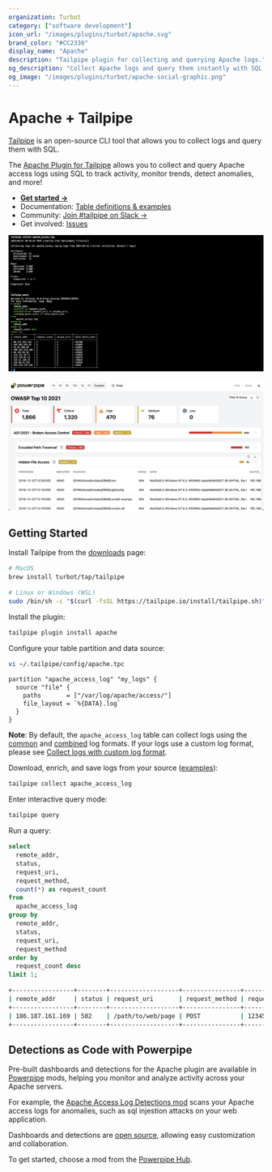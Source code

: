 ```yaml
---
organization: Turbot
category: ["software development"]
icon_url: "/images/plugins/turbot/apache.svg"
brand_color: "#CC2336"
display_name: "Apache"
description: "Tailpipe plugin for collecting and querying Apache logs."
og_description: "Collect Apache logs and query them instantly with SQL! Open source CLI. No DB required."
og_image: "/images/plugins/turbot/apache-social-graphic.png"
---
```


# Apache + Tailpipe

[Tailpipe](https://tailpipe.io) is an open-source CLI tool that allows you to collect logs and query them with SQL.

The [Apache Plugin for Tailpipe](https://hub.tailpipe.io/plugins/turbot/apache) allows you to collect and query Apache access logs using SQL to track activity, monitor trends, detect anomalies, and more!

- **[Get started →](https://hub.tailpipe.io/plugins/turbot/apache)**
- Documentation: [Table definitions & examples](https://hub.tailpipe.io/plugins/turbot/apache/tables)
- Community: [Join #tailpipe on Slack →](https://turbot.com/community/join)
- Get involved: [Issues](https://github.com/turbot/tailpipe-plugin-apache/issues)

![image](https://raw.githubusercontent.com/turbot/tailpipe-plugin-apache/main/docs/images/apache_access_log_terminal.png?type=thumbnail)

![image](https://raw.githubusercontent.com/turbot/tailpipe-plugin-apache/main/docs/images/apache_access_log_owasp_top_10_dashboard.png?type=thumbnail)

## Getting Started

Install Tailpipe from the [downloads](https://tailpipe.io/downloads) page:

```sh
# MacOS
brew install turbot/tap/tailpipe
```

```sh
# Linux or Windows (WSL)
sudo /bin/sh -c "$(curl -fsSL https://tailpipe.io/install/tailpipe.sh)"
```

Install the plugin:

```sh
tailpipe plugin install apache
```

Configure your table partition and data source:

```sh
vi ~/.tailpipe/config/apache.tpc
```

```hcl
partition "apache_access_log" "my_logs" {
  source "file" {
    paths       = ["/var/log/apache/access/"]
    file_layout = `%{DATA}.log`
  }
}
```

**Note**: By default, the `apache_access_log` table can collect logs using the [common](https://httpd.apache.org/docs/current/logs.html#common) and [combined](https://httpd.apache.org/docs/current/logs.html#combined) log formats. If your logs use a custom log format, please see [Collect logs with custom log format](https://hub.tailpipe.io/plugins/turbot/apache/tables/apache_access_log#collect-logs-with-custom-log-format).

Download, enrich, and save logs from your source ([examples](https://tailpipe.io/docs/reference/cli/collect)):

```sh
tailpipe collect apache_access_log
```

Enter interactive query mode:

```sh
tailpipe query
```

Run a query:

```sql
select
  remote_addr,
  status,
  request_uri,
  request_method,
  count(*) as request_count
from 
  apache_access_log
group by 
  remote_addr, 
  status, 
  request_uri, 
  request_method
order by 
  request_count desc
limit 1;
```

```sh
+-----------------+--------+-------------------+----------------+---------------+
| remote_addr     | status | request_uri       | request_method | request_count |
+-----------------+--------+-------------------+----------------+---------------+
| 186.187.161.169 | 502    | /path/to/web/page | POST           | 12345         |
+-----------------+--------+-------------------+----------------+---------------+
```

## Detections as Code with Powerpipe

Pre-built dashboards and detections for the Apache plugin are available in [Powerpipe](https://powerpipe.io) mods, helping you monitor and analyze activity across your Apache servers.

For example, the [Apache Access Log Detections mod](https://hub.powerpipe.io/mods/turbot/tailpipe-mod-apache-access-log-detections) scans your Apache access logs for anomalies, such as sql injestion attacks on your web application.

Dashboards and detections are [open source](https://github.com/topics/tailpipe-mod), allowing easy customization and collaboration.

To get started, choose a mod from the [Powerpipe Hub](https://hub.powerpipe.io/?engines=tailpipe&q=apache).

